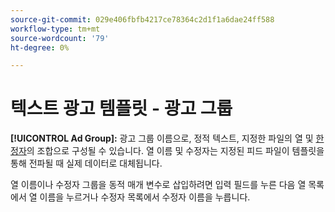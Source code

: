 ```yaml
---
source-git-commit: 029e406fbfb4217ce78364c2d1f1a6dae24ff588
workflow-type: tm+mt
source-wordcount: '79'
ht-degree: 0%

---
```

# 텍스트 광고 템플릿 - 광고 그룹

**[!UICONTROL Ad Group]:** 광고 그룹 이름으로, 정적 텍스트, 지정한 파일의 열 및 [한정자](/help/search-social-commerce/campaign-management/inventory-feeds/modifiers-manage.md)의 조합으로 구성될 수 있습니다. 열 이름 및 수정자는 지정된 피드 파일이 템플릿을 통해 전파될 때 실제 데이터로 대체됩니다.

열 이름이나 수정자 그룹을 동적 매개 변수로 삽입하려면 입력 필드를 누른 다음 열 목록에서 열 이름을 누르거나 수정자 목록에서 수정자 이름을 누릅니다.
